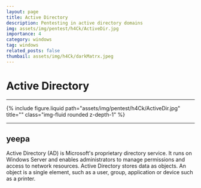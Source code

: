 ```yaml
---
layout: page
title: Active Directory
description: Pentesting in active directory domains
img: assets/img/pentest/h4Ck/ActiveDir.jpg
importance: 4
category: windows
tag: windows
related_posts: false
thumbail: assets/img/h4Ck/darkMatrx.jpeg
---
```


# Active Directory

<hr>
<div class="row justify-content-sm-center">
    <div class="col-lg-8 mt-3 mt-md-0">
        {% include figure.liquid path="assets/img/pentest/h4Ck/ActiveDir.jpg" title="" class="img-fluid rounded z-depth-1" %}
    </div>
</div>
<div class="caption"></div>
<hr>

## yeepa

Active Directory (AD) is Microsoft's proprietary directory service. It runs on Windows Server and enables administrators to manage permissions and access to network resources. Active Directory stores data as objects. An object is a single element, such as a user, group, application or device such as a printer.
